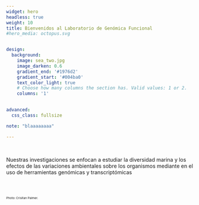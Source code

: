 ```yaml
---
widget: hero
headless: true
weight: 10
title: Bienvenidos al Laboratorio de Genómica Funcional
#hero_media: octopus.svg


design:
  background:
    image: sea_two.jpg 
    image_darken: 0.6
    gradient_end: '#1976d2'
    gradient_start: '#004ba0'
    text_color_light: true
    # Choose how many columns the section has. Valid values: 1 or 2.
    columns: '1'
    

advanced:
  css_class: fullsize

note: "blaaaaaaaa"

---
```


<br>

Nuestras investigaciones se enfocan a estudiar la diversidad marina y los efectos de las variaciones ambientales sobre los organismos mediante en el uso de herramientas genómicas y transcriptómicas


<br>

<br>

<p style="font-size:8px;text-align:left">Photo: Crisitan Palmer.</p>


  
